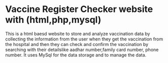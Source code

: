 # Vaccine Register Checker website with (html,php,mysql) 
 This is a html baesd website to store and analyze vaccination data by collecting the information from the user when they get the vaccination from the hospital and then they can check and confirm the vaccination by searching with their detailslike aadhar number,family card number, phone number. It uses MySql for the data storage and to manage the data.
